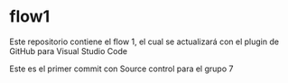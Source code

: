 # flow1
Este repositorio contiene el flow 1, el cual se actualizará con el plugin de GitHub para Visual Studio Code

Este es el primer commit con Source control para el grupo 7